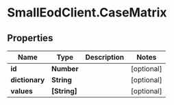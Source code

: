 # SmallEodClient.CaseMatrix

## Properties

Name | Type | Description | Notes
------------ | ------------- | ------------- | -------------
**id** | **Number** |  | [optional] 
**dictionary** | **String** |  | [optional] 
**values** | **[String]** |  | [optional] 


